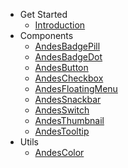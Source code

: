 - Get Started
  * [Introduction](/)
- Components
  * [AndesBadgePill](/badge/AndesBadgePill.md)
  * [AndesBadgeDot](/badge/AndesBadgeDot.md)
  * [AndesButton](/button/AndesButton.md)
  * [AndesCheckbox](/checkbox/AndesCheckbox.md)
  * [AndesFloatingMenu](/floatingmenu/AndesFloatingMenu.md)
  * [AndesSnackbar](/snackbar/AndesSnackbar.md)
  * [AndesSwitch](/switch/AndesSwitch.md)
  * [AndesThumbnail](/thumbnail/AndesThumbnail.md)
  * [AndesTooltip](/tooltip/AndesTooltip.md)
- Utils
  * [AndesColor](/color/AndesColor.md)